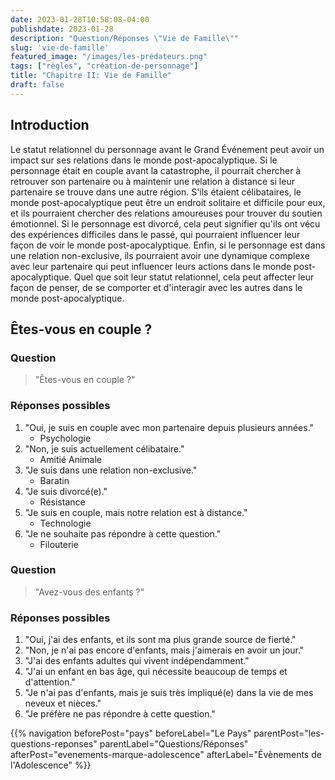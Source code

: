 ```yaml
---
date: 2023-01-28T10:58:08-04:00
publishdate: 2023-01-28
description: "Question/Réponses \"Vie de Famille\""
slug: 'vie-de-famille'
featured_image: "/images/les-prédateurs.png"
tags: ["règles", "création-de-personnage"]
title: "Chapitre II: Vie de Famille"
draft: false
---
```


## Introduction
Le statut relationnel du personnage avant le Grand Événement peut avoir un impact sur ses relations dans le monde post-apocalyptique. Si le personnage était en couple avant la catastrophe, il pourrait chercher à retrouver son partenaire ou à maintenir une relation à distance si leur partenaire se trouve dans une autre région. S'ils étaient célibataires, le monde post-apocalyptique peut être un endroit solitaire et difficile pour eux, et ils pourraient chercher des relations amoureuses pour trouver du soutien émotionnel. Si le personnage est divorcé, cela peut signifier qu'ils ont vécu des expériences difficiles dans le passé, qui pourraient influencer leur façon de voir le monde post-apocalyptique. Enfin, si le personnage est dans une relation non-exclusive, ils pourraient avoir une dynamique complexe avec leur partenaire qui peut influencer leurs actions dans le monde post-apocalyptique. Quel que soit leur statut relationnel, cela peut affecter leur façon de penser, de se comporter et d'interagir avec les autres dans le monde post-apocalyptique.

## Êtes-vous en couple ?

### Question
> "Êtes-vous en couple ?"

### Réponses possibles
1) "Oui, je suis en couple avec mon partenaire depuis plusieurs années."
   * Psychologie
2) "Non, je suis actuellement célibataire."
   * Amitié Animale
3) "Je suis dans une relation non-exclusive."
   * Baratin
4) "Je suis divorcé(e)."
   * Résistance
5) "Je suis en couple, mais notre relation est à distance."
   * Technologie
6) "Je ne souhaite pas répondre à cette question."
   * Filouterie

### Question
> "Avez-vous des enfants ?"

### Réponses possibles
1) "Oui, j'ai des enfants, et ils sont ma plus grande source de fierté."
1) "Non, je n'ai pas encore d'enfants, mais j'aimerais en avoir un jour."
1) "J'ai des enfants adultes qui vivent indépendamment."
1) "J'ai un enfant en bas âge, qui nécessite beaucoup de temps et d'attention."
1) "Je n'ai pas d'enfants, mais je suis très impliqué(e) dans la vie de mes neveux et nièces."
1) "Je préfère ne pas répondre à cette question."

{{% navigation beforePost="pays" beforeLabel="Le Pays" parentPost="les-questions-reponses" parentLabel="Questions/Réponses" afterPost="evenements-marque-adolescence" afterLabel="Évènements de l'Adolescence" %}}